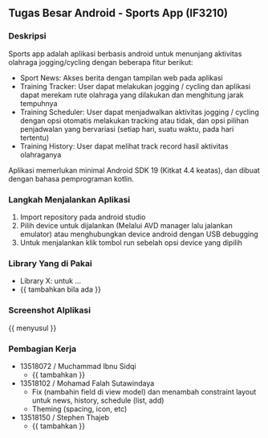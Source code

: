 ## Tugas Besar Android - Sports App (IF3210)


### Deskripsi
Sports app adalah aplikasi berbasis android untuk menunjang aktivitas olahraga jogging/cycling dengan beberapa fitur berikut:
- Sport News: Akses berita dengan tampilan web pada aplikasi
- Training Tracker: User dapat melakukan jogging / cycling dan aplikasi dapat merekam rute olahraga yang dilakukan dan menghitung jarak tempuhnya
- Training Scheduler: User dapat menjadwalkan aktivitas jogging / cycling dengan opsi otomatis melakukan tracking atau tidak, dan opsi pilihan penjadwalan yang bervariasi (setiap hari, suatu waktu, pada hari tertentu)
- Training History: User dapat melihat track record hasil aktivitas olahraganya

Aplikasi memerlukan minimal Android SDK 19 (Kitkat 4.4 keatas), dan dibuat dengan bahasa pemprograman kotlin.

### Langkah Menjalankan Aplikasi 
1.  Import repository pada android studio
2.  Pilih device untuk dijalankan (Melalui AVD manager lalu jalankan emulator) atau menghubungkan device android dengan USB debugging
3.  Untuk menjalankan klik tombol run sebelah opsi device yang dipilih

### Library Yang di Pakai
- Library X: untuk ... 
- {{ tambahkan bila ada }}

### Screenshot Alplikasi
{{ menyusul }}

### Pembagian Kerja
- 13518072 / Muchammad Ibnu Sidqi	
	- {{ tambahkan }}
- 13518102 / Mohamad Falah Sutawindaya
	- Fix (nambahin field di view model) dan menambah constraint layout untuk news, history, schedule (list, add)
	- Theming (spacing, icon, etc)
- 13518150 / Stephen Thajeb
	- {{ tambahkan }}
